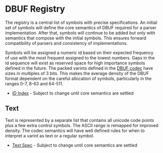 # DBUF Registry

The registry is a central list of symbols with precise specifications. An initial set of symbols will define the core semantics of DBUF required for a parser implementation. After that, symbols will continue to be added but only with semantics that compose with the initial symbols. This ensures forward compatibility of parsers and consistency of implementations.

Symbols will be assigned a numeric id based on their expected frequency of use with the most frequent assigned to the lowest numbers. Gaps in the id sequence will exist as reserved space for high importance symbols defined in the future. The packed varints defined in the [DBUF codec](../codec.md) have sizes in multiples of 3 bits. This makes the average density of the DBUF format dependent on the careful allocation of symbols, particularly in the ranges 0-7, 8-63 and 64-511.

- [ID Index](index.md) - Subject to change until core semantics are settled

## Text

Text is represented by a separate list that contains all unicode code points plus a few extra control symbols. The ASCII range is remapped for improved density. The codec semantics will have well defined rules for when to interpret a varint as text or a regular symbol.

- [Text Spec](text.md) - Subject to change until core semantics are settled